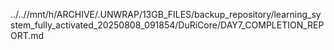 ../..//mnt/h/ARCHIVE/.UNWRAP/13GB_FILES/backup_repository/learning_system_fully_activated_20250808_091854/DuRiCore/DAY7_COMPLETION_REPORT.md